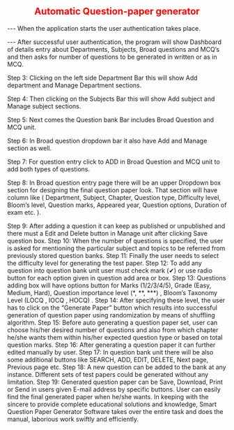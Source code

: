 <h2 align="center" style="color:red"> Automatic Question-paper generator </h2>

<p>--- When the application starts the user authentication takes place.</p>
<p>--- After successful user authentication, the program will show Dashboard of details entry about Departments, Subjects, Broad questions and MCQ’s and then asks for number of questions to be generated in written or as in MCQ.</p>
<p>Step 3: Clicking on the left side Department Bar this will show Add department and Manage Department sections.</p>
<p>Step 4: Then clicking on the Subjects Bar this will show Add subject and Manage subject sections.</p>
<p>Step 5: Next comes the Question bank Bar includes Broad Question and MCQ unit.</p>
<p>Step 6: In Broad question dropdown bar it also have Add and Manage section as well.  </p>
<p>Step 7: For question entry click to ADD in Broad Question and MCQ unit to add both types of questions.</p>
<p>Step 8: In Broad question entry page there will be an upper Dropdown box section for designing the final question paper look. That section will have column like ( Department, Subject, Chapter, Question type, Difficulty level, Bloom’s level, Question marks, Appeared year, Question options, Duration of exam etc. ).</p>
Step 9: After adding a question it can keep as published or unpublished and there must a Edit and Delete button in Manage unit after clicking Save question box.
Step 10: When the number of questions is specified, the user is asked for mentioning the particular subject and topics to be referred from previously stored question banks.
Step 11: Finally the user needs to select the difficulty level for generating the test paper.
Step 12: To add any question into question bank unit user must check mark (✔) or use radio button for each option given in question add area or box.
Step 13: Questions adding box will have options button for Marks (1/2/3/4/5), Grade (Easy, Medium, Hard), Question importance level (*, **, ***) , Bloom’s Taxonomy Level (LOCQ , IOCQ  , HOCQ) .
Step 14: After specifying these level, the user has to click on the “Generate Paper” button which results into successful generation of question paper using randomization by means of shuffling algorithm.
Step 15: Before auto generating a question paper set, user can choose his/her desired number of questions and also from which chapter he/she wants them within his/her expected question type or based on total question marks.
Step 16: After generating a question paper it can further edited manually by user.
Step 17: In question bank unit there will be also some additional buttons like SEARCH, ADD, EDIT, DELETE, Next page, Previous page etc.
Step 18: A new question can be added to the bank at any instance. Different sets of test papers could be generated without any limitation.
Step 19: Generated question paper can be Save, Download, Print or Send in users given E-mail address by specific buttons. User can easily find the final generated paper when he/she wants.
In keeping with the sincere to provide complete educational solutions and knowledge, Smart Question Paper Generator Software takes over the entire task and does the manual, laborious work swiftly and efficiently. 
